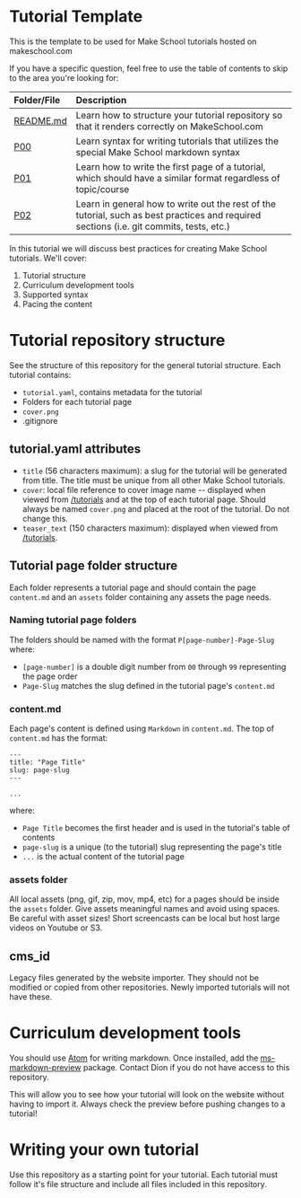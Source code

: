# Tutorial Template

This is the template to be used for Make School tutorials hosted on makeschool.com

If you have a specific question, feel free to use the table of contents to skip to the area you're looking for:

| Folder/File   | Description |
|:--------------------|:-----------------------|
| [README.md](README.md) | Learn how to structure your tutorial repository so that it renders correctly on MakeSchool.com |
| [P00](P00-Getting-Started/content.md) | Learn syntax for writing tutorials that utilizes the special Make School markdown syntax  |
| [P01](P01-First-Page/content.md) | Learn how to write the first page of a tutorial, which should have a similar format regardless of topic/course |
| [P02](P02-Writing-Content) | Learn in general how to write out the rest of the tutorial, such as best practices and required sections (i.e. git commits, tests, etc.) |

In this tutorial we will discuss best practices for creating Make School tutorials. We'll cover:

1. Tutorial structure
1. Curriculum development tools
1. Supported syntax
1. Pacing the content

# Tutorial repository structure

See the structure of this repository for the general tutorial structure. Each tutorial contains:

- `tutorial.yaml`, contains metadata for the tutorial
- Folders for each tutorial page
- `cover.png`
- .gitignore

## tutorial.yaml attributes

- `title` (56 characters maximum): a slug for the tutorial will be generated from title. The title must be unique from all other Make School tutorials.
- `cover`: local file reference to cover image name -- displayed when viewed from [/tutorials](https://makeschool.com/tutorials) and at the top of each tutorial page. Should always be named `cover.png` and placed at the root of the tutorial. Do not change this.
- `teaser_text` (150 characters maximum): displayed when viewed from [/tutorials](https://makeschool.com/tutorials).

## Tutorial page folder structure

Each folder represents a tutorial page and should contain the page `content.md` and an `assets` folder containing any assets the page needs.

### Naming tutorial page folders

The folders should be named with the format `P[page-number]-Page-Slug` where:

- `[page-number]` is a double digit number from `00` through `99` representing the page order
- `Page-Slug` matches the slug defined in the tutorial page's `content.md`

### content.md

Each page's content is defined using `Markdown` in `content.md`. The top of `content.md` has the format:

```
---
title: "Page Title"
slug: page-slug
---

...
```

where:

- `Page Title` becomes the first header and is used in the tutorial's table of contents
- `page-slug` is a unique (to the tutorial) slug representing the page's title
- `...` is the actual content of the tutorial page

### assets folder

All local assets (png, gif, zip, mov, mp4, etc) for a pages should be inside the `assets` folder. Give assets meaningful names and avoid using spaces. Be careful with asset sizes! Short screencasts can be local but host large videos on Youtube or S3.

## cms_id

Legacy files generated by the website importer. They should not be modified or copied from other repositories. Newly imported tutorials will not have these.

# Curriculum development tools

You should use [Atom](https://atom.io/) for writing markdown. Once installed, add the [ms-markdown-preview](https://github.com/makeschool/ms-markdown-preview) package. Contact Dion if you do not have access to this repository.

This will allow you to see how your tutorial will look on the website without having to import it. Always check the preview before pushing changes to a tutorial!

# Writing your own tutorial

Use this repository as a starting point for your tutorial. Each tutorial must follow it's file structure and include all files included in this repository.
